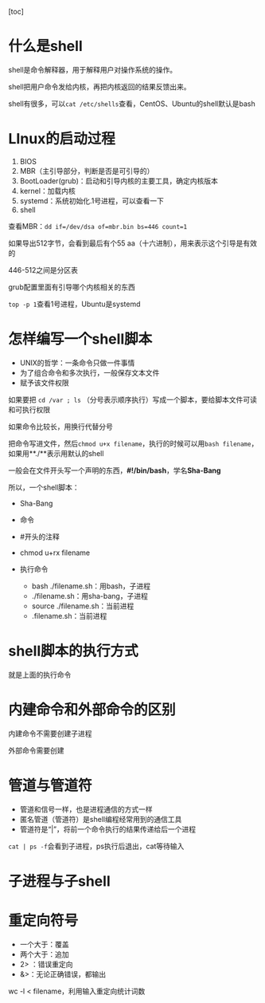 [toc]



# 什么是shell

shell是命令解释器，用于解释用户对操作系统的操作。

shell把用户命令发给内核，再把内核返回的结果反馈出来。

shell有很多，可以```cat /etc/shells```查看，CentOS、Ubuntu的shell默认是bash

# LInux的启动过程

1. BIOS
2. MBR（主引导部分，判断是否是可引导的）
3. BootLoader(grub)：启动和引导内核的主要工具，确定内核版本
4. kernel：加载内核
5. systemd：系统初始化.1号进程，可以查看一下
6. shell



查看MBR：```dd if=/dev/dsa of=mbr.bin bs=446 count=1```

如果导出512字节，会看到最后有个55 aa（十六进制），用来表示这个引导是有效的

446-512之间是分区表



grub配置里面有引导哪个内核相关的东西



```top -p 1```查看1号进程，Ubuntu是systemd



# 怎样编写一个shell脚本

- UNIX的哲学：一条命令只做一件事情
- 为了组合命令和多次执行，一般保存文本文件
- 赋予该文件权限



如果要把 ```cd /var ; ls``` （分号表示顺序执行）写成一个脚本，要给脚本文件可读和可执行权限

如果命令比较长，用换行代替分号

把命令写进文件，然后```chmod u+x filename```，执行的时候可以用```bash filename```，如果用**./**表示用默认的shell

一般会在文件开头写一个声明的东西，**#!/bin/bash**，学名**Sha-Bang**



所以，一个shell脚本：

- Sha-Bang

- 命令

- #开头的注释

- chmod u+rx filename

- 执行命令

  - bash ./filename.sh：用bash，子进程
  - ./filename.sh：用sha-bang，子进程
  - source ./filename.sh：当前进程
  - .filename.sh：当前进程

  

# shell脚本的执行方式



就是上面的执行命令

# 内建命令和外部命令的区别



内建命令不需要创建子进程

外部命令需要创建





# 管道与管道符

- 管道和信号一样，也是进程通信的方式一样
- 匿名管道（管道符）是shell编程经常用到的通信工具
- 管道符是“|”，将前一个命令执行的结果传递给后一个进程



```cat | ps -f```会看到子进程，ps执行后退出，cat等待输入



# 子进程与子shell





# 重定向符号

- 一个大于：覆盖
- 两个大于：追加
- 2> ：错误重定向
- &>：无论正确错误，都输出

wc -l < filename，利用输入重定向统计词数

